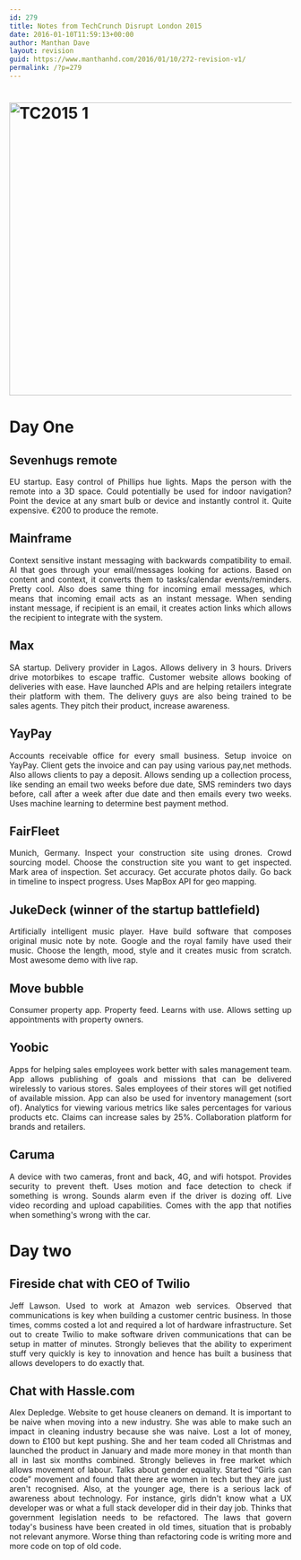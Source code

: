 ```yaml
---
id: 279
title: Notes from TechCrunch Disrupt London 2015
date: 2016-01-10T11:59:13+00:00
author: Manthan Dave
layout: revision
guid: https://www.manthanhd.com/2016/01/10/272-revision-v1/
permalink: /?p=279
---
```

<h1><a href="https://www.manthanhd.com/wp-content/uploads/2016/01/TC2015-1.jpg"><img class="aligncenter size-large wp-image-275" src="https://www.manthanhd.com/wp-content/uploads/2016/01/TC2015-1-1024x768.jpg" alt="TC2015 1" width="696" height="522" /></a></h1>
<h1 style="text-align: justify;">Day One</h1>
<h2 style="text-align: justify;">Sevenhugs remote</h2>
<p style="text-align: justify;">EU startup. Easy control of Phillips hue lights. Maps the person with the remote into a 3D space. Could potentially be used for indoor navigation?
Point the device at any smart bulb or device and instantly control it.
Quite expensive. €200 to produce the remote.<!--more--></p>

<h2 style="text-align: justify;">Mainframe</h2>
<p style="text-align: justify;">Context sensitive instant messaging with backwards compatibility to email. AI that goes through your email/messages looking for actions. Based on content and context, it converts them to tasks/calendar events/reminders. Pretty cool. Also does same thing for incoming email messages, which means that incoming email acts as an instant message. When sending instant message, if recipient is an email, it creates action links which allows the recipient to integrate with the system.</p>

<h2 style="text-align: justify;">Max</h2>
<p style="text-align: justify;">SA startup. Delivery provider in Lagos. Allows delivery in 3 hours. Drivers drive motorbikes to escape traffic. Customer website allows booking of deliveries with ease. Have launched APIs and are helping retailers integrate their platform with them. The delivery guys are also being trained to be sales agents. They pitch their product, increase awareness.</p>

<h2 style="text-align: justify;">YayPay</h2>
<p style="text-align: justify;">Accounts receivable office for every small business. Setup invoice on YayPay. Client gets the invoice and can pay using various pay,net methods. Also allows clients to pay a deposit. Allows sending up a collection process, like sending an email two weeks before due date, SMS reminders two days before, call after a week after due date and then emails every two weeks. Uses machine learning to determine best payment method.</p>

<h2 style="text-align: justify;">FairFleet</h2>
<p style="text-align: justify;">Munich, Germany. Inspect your construction site using drones. Crowd sourcing model. Choose the construction site you want to get inspected. Mark area of inspection. Set accuracy. Get accurate photos daily. Go back in timeline to inspect progress. Uses MapBox API for geo mapping.</p>

<h2 style="text-align: justify;">JukeDeck (winner of the startup battlefield)</h2>
<p style="text-align: justify;">Artificially intelligent music player. Have build software that composes original music note by note. Google and the royal family have used their music. Choose the length, mood, style and it creates music from scratch. Most awesome demo with live rap.</p>

<h2 style="text-align: justify;">Move bubble</h2>
<p style="text-align: justify;">Consumer property app. Property feed. Learns with use. Allows setting up appointments with property owners.</p>

<h2 style="text-align: justify;">Yoobic</h2>
<p style="text-align: justify;">Apps for helping sales employees work better with sales management team. App allows publishing of goals and missions that can be delivered wirelessly to various stores. Sales employees of their stores will get notified of available mission. App can also be used for inventory management (sort of). Analytics for viewing various metrics like sales percentages for various products etc. Claims can increase sales by 25%. Collaboration platform for brands and retailers.</p>

<h2 style="text-align: justify;">Caruma</h2>
<p style="text-align: justify;">A device with two cameras, front and back, 4G, and wifi hotspot. Provides security to prevent theft. Uses motion and face detection to check if something is wrong. Sounds alarm even if the driver is dozing off. Live video recording and upload capabilities. Comes with the app that notifies when something's wrong with the car.</p>

<h1 style="text-align: justify;">Day two</h1>
<h2 style="text-align: justify;">Fireside chat with CEO of Twilio</h2>
<p style="text-align: justify;">Jeff Lawson. Used to work at Amazon web services. Observed that communications is key when building a customer centric business. In those times, comms costed a lot and required a lot of hardware infrastructure. Set out to create Twilio to make software driven communications that can be setup in matter of minutes. Strongly believes that the ability to experiment stuff very quickly is key to innovation and hence has built a business that allows developers to do exactly that.</p>

<h2 style="text-align: justify;">Chat with Hassle.com</h2>
<p style="text-align: justify;">Alex Depledge. Website to get house cleaners on demand. It is important to be naive when moving into a new industry. She was able to make such an impact in cleaning industry because she was naive. Lost a lot of money, down to £100 but kept pushing. She and her team coded all Christmas and launched the product in January and made more money in that month than all in last six months combined. Strongly believes in free market which allows movement of labour. Talks about gender equality. Started “Girls can code” movement and found that there are women in tech but they are just aren't recognised. Also, at the younger age, there is a serious lack of awareness about technology. For instance, girls didn't know what a UX developer was or what a full stack developer did in their day job.
Thinks that government legislation needs to be refactored. The laws that govern today's business have been created in old times, situation that is probably not relevant anymore. Worse thing than refactoring code is writing more and more code on top of old code.</p>